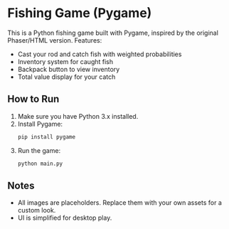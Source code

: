 # Fishing Game (Pygame)

This is a Python fishing game built with Pygame, inspired by the original Phaser/HTML version. Features:
- Cast your rod and catch fish with weighted probabilities
- Inventory system for caught fish
- Backpack button to view inventory
- Total value display for your catch

## How to Run
1. Make sure you have Python 3.x installed.
2. Install Pygame:
   ```sh
   pip install pygame
   ```
3. Run the game:
   ```sh
   python main.py
   ```

## Notes
- All images are placeholders. Replace them with your own assets for a custom look.
- UI is simplified for desktop play.
